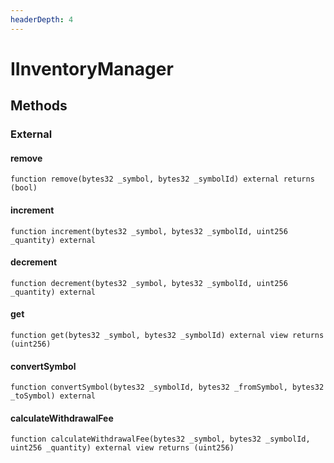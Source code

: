 ```yaml
---
headerDepth: 4
---
```


# IInventoryManager

## Methods

### External

#### remove

```solidity:no-line-numbers
function remove(bytes32 _symbol, bytes32 _symbolId) external returns (bool)
```

#### increment

```solidity:no-line-numbers
function increment(bytes32 _symbol, bytes32 _symbolId, uint256 _quantity) external
```

#### decrement

```solidity:no-line-numbers
function decrement(bytes32 _symbol, bytes32 _symbolId, uint256 _quantity) external
```

#### get

```solidity:no-line-numbers
function get(bytes32 _symbol, bytes32 _symbolId) external view returns (uint256)
```

#### convertSymbol

```solidity:no-line-numbers
function convertSymbol(bytes32 _symbolId, bytes32 _fromSymbol, bytes32 _toSymbol) external
```

#### calculateWithdrawalFee

```solidity:no-line-numbers
function calculateWithdrawalFee(bytes32 _symbol, bytes32 _symbolId, uint256 _quantity) external view returns (uint256)
```

